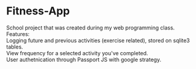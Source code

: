 # Fitness-App
School project that was created during my web programming class. <br />
Features: <br />
Logging future and previous activities (exercise related), stored on sqlite3 tables.<br />
View frequency for a selected activity you've completed. <br />
User authetnication through Passport JS with google strategy.<br />
